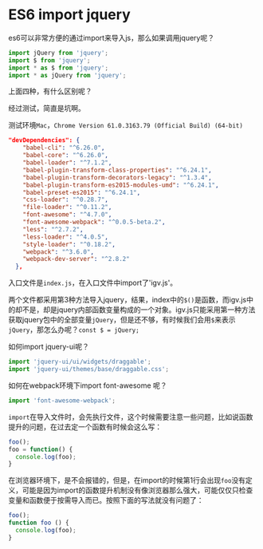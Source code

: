 # ES6 import jquery

es6可以非常方便的通过import来导入js，那么如果调用jquery呢？

```javascript
import jQuery from 'jquery';
import $ from 'jquery';
import * as $ from 'jquery';
import * as jQuery from 'jquery';
```



上面四种，有什么区别呢？

经过测试，简直是坑啊。

测试环境`Mac`，`Chrome Version 61.0.3163.79 (Official Build) (64-bit)`

```json
"devDependencies": {
    "babel-cli": "^6.26.0",
    "babel-core": "^6.26.0",
    "babel-loader": "^7.1.2",
    "babel-plugin-transform-class-properties": "^6.24.1",
    "babel-plugin-transform-decorators-legacy": "^1.3.4",
    "babel-plugin-transform-es2015-modules-umd": "^6.24.1",
    "babel-preset-es2015": "^6.24.1",
    "css-loader": "^0.28.7",
    "file-loader": "^0.11.2",
    "font-awesome": "^4.7.0",
    "font-awesome-webpack": "^0.0.5-beta.2",
    "less": "^2.7.2",
    "less-loader": "^4.0.5",
    "style-loader": "^0.18.2",
    "webpack": "^3.6.0",
    "webpack-dev-server": "^2.8.2"
  },
```



入口文件是`index.js`，在入口文件中import了'igv.js'。

两个文件都采用第3种方法导入jquery，结果，index中的`$()`是函数，而igv.js中的却不是，却是jquery内部函数变量构成的一个对象。igv.js只能采用第一种方法获取jquery包中的全部变量`jQuery`，但是还不够，有时候我们会用`$`来表示`jQuery`，那怎么办呢？`const $ = jQuery;`





如何import jquery-ui呢？

```javascript
import 'jquery-ui/ui/widgets/draggable';
import 'jquery-ui/themes/base/draggable.css';
```



如何在webpack环境下import font-awesome 呢？

```javascript
import 'font-awesome-webpack';
```



`import`在导入文件时，会先执行文件，这个时候需要注意一些问题，比如说函数提升的问题，在过去定一个函数有时候会这么写：

```javascript
foo();
foo = function() {
  console.log(foo);
}
```

在浏览器环境下，是不会报错的，但是，在import的时候第1行会出现`foo`没有定义，可能是因为import的函数提升机制没有像浏览器那么强大，可能仅仅只检查变量和函数便于按需导入而已。按照下面的写法就没有问题了：

```javascript
foo();
function foo () {
  console.log(foo);
}
```

